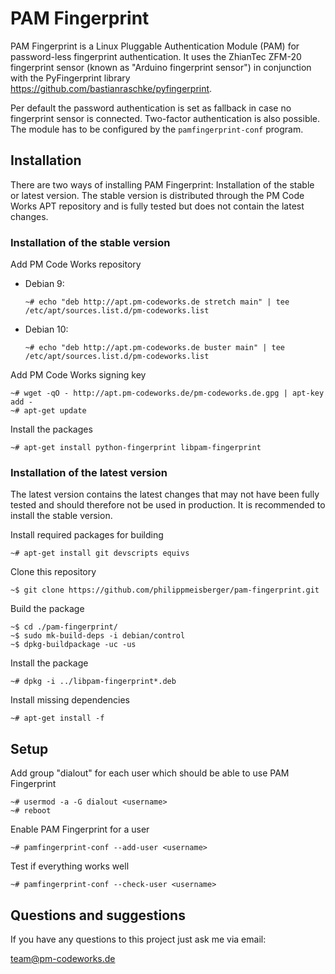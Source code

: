 PAM Fingerprint
===============

PAM Fingerprint is a Linux Pluggable Authentication Module (PAM) for password-less fingerprint authentication. It uses the ZhianTec ZFM-20 fingerprint sensor (known as "Arduino fingerprint sensor") in conjunction with the PyFingerprint library <https://github.com/bastianraschke/pyfingerprint>.

Per default the password authentication is set as fallback in case no fingerprint sensor is connected. Two-factor authentication is also possible. The module has to be configured by the `pamfingerprint-conf` program.

Installation
------------

There are two ways of installing PAM Fingerprint: Installation of the stable or latest version. The stable version is distributed through the PM Code Works APT repository and is fully tested but does not contain the latest changes.

### Installation of the stable version

Add PM Code Works repository

* Debian 9:

    `~# echo "deb http://apt.pm-codeworks.de stretch main" | tee /etc/apt/sources.list.d/pm-codeworks.list`

* Debian 10:

    `~# echo "deb http://apt.pm-codeworks.de buster main" | tee /etc/apt/sources.list.d/pm-codeworks.list`

Add PM Code Works signing key

    ~# wget -qO - http://apt.pm-codeworks.de/pm-codeworks.de.gpg | apt-key add -
    ~# apt-get update

Install the packages

    ~# apt-get install python-fingerprint libpam-fingerprint

### Installation of the latest version

The latest version contains the latest changes that may not have been fully tested and should therefore not be used in production. It is recommended to install the stable version.

Install required packages for building

    ~# apt-get install git devscripts equivs

Clone this repository

    ~$ git clone https://github.com/philippmeisberger/pam-fingerprint.git

Build the package

    ~$ cd ./pam-fingerprint/
    ~$ sudo mk-build-deps -i debian/control
    ~$ dpkg-buildpackage -uc -us

Install the package

    ~# dpkg -i ../libpam-fingerprint*.deb

Install missing dependencies

    ~# apt-get install -f

Setup
-----

Add group "dialout" for each user which should be able to use PAM Fingerprint

    ~# usermod -a -G dialout <username>
    ~# reboot

Enable PAM Fingerprint for a user

    ~# pamfingerprint-conf --add-user <username>

Test if everything works well

    ~# pamfingerprint-conf --check-user <username>

Questions and suggestions
-------------------------

If you have any questions to this project just ask me via email:

<team@pm-codeworks.de>
